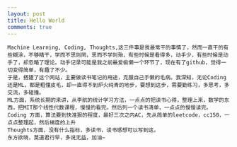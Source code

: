 ```yaml
---
layout: post
title: Hello World
comments: true
---
```

    Machine Learning, Coding, Thoughts,这三件事是我最常干的事情了，然而一直干的有些糊涂，不够精干，学而不思则罔，思而不学则殆，有些时候是看得多，动手少，有些时候是动手了，却忽略了理论。动手记录可能是我之前最爱偷懒一个环节了，现在有了github，觉得一切变得简单，有趣了不少。
    于是，搭建了这个网站，主要做读书笔记的用途，克服自己手懒的毛病。我深知，无论Coding还是ML，都是粗懂皮毛，却一直得不到炉火纯青的地步，要想到这步，需要勤练习，多思考，多交流，多碰撞。
    ML方面，系统长期的来讲，从李航的统计学习方法，一点点的把读书心得，整理上来，数学的东西，把MIT那个线性代数课程，慢慢的看完。然后列一个读书清单，一点点的慢慢读完。
    Coding 方面，算法要到快准狠的程度，最好三次之内AC，先从简单的leetcode，cc150，一点点整理起，然后梯度的上升
    Thoughts方面，没有什么指标，多读书，读书感想可以写到这。
    东方欲晓，莫道君行早，多说无益，加油~

